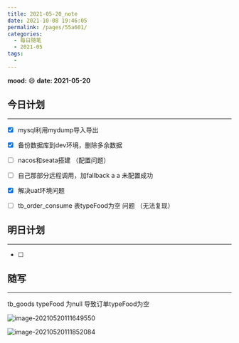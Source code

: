 ```yaml
---
title: 2021-05-20_note
date: 2021-10-08 19:46:05
permalink: /pages/55a601/
categories:
  - 每日随笔
  - 2021-05
tags:
  - 
---
```

**mood:** :smile:  																		**date: 2021-05-20**  
## 今日计划  
------
- [x] mysql利用mydump导入导出

- [x] 备份数据库到dev环境，删除多余数据

- [ ] nacos和seata搭建 （配置问题）

- [ ] 自己那部分远程调用，加fallback a a 未配置成功

- [x] 解决uat环境问题

- [ ] tb_order_consume 表typeFood为空 问题 （无法复现）

  
## 明日计划  
------
- [ ]  
## 随写 
------

tb_goods typeFood 为null 导致订单typeFood为空



![image-20210520111649550](D:\project\vscode\blog\blogs\每日随笔\2021-05-20_note.assets\image-20210520111649550.png)



![image-20210520111852084](D:\project\vscode\blog\blogs\每日随笔\2021-05-20_note.assets\image-20210520111852084.png)